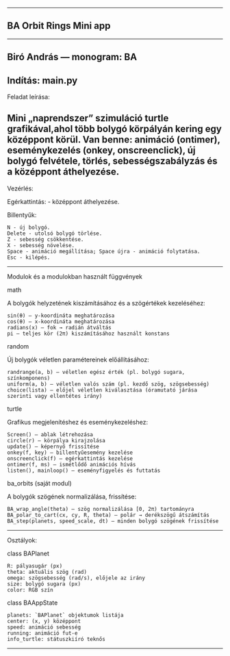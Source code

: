 ----------------------------------
BA Orbit Rings Mini app
----------------------------------


---------------------------------------
Biró András — monogram: BA 
---------------------------------------


Indítás: main.py
----------------------------------------------

Feladat leírása:

Mini „naprendszer” szimuláció turtle grafikával,ahol több bolygó körpályán kering egy középpont körül. 
Van benne: animáció (ontimer), eseménykezelés (onkey, onscreenclick), új bolygó felvétele, törlés, sebességszabályzás és a középpont áthelyezése.
----------------------------------------------------------------

Vezérlés:

Egérkattintás: - középpont áthelyezése.

Billentyűk:

    N - új bolygó. 
    Delete - utolsó bolygó törlése.  
    Z - sebesség csökkentése. 
    X - sebesség növelése.
    Space - animáció megállítása; Space újra - animáció folytatása.  
    Esc - kilépés.

-------------------------------------------------------------------------------------

Modulok és a modulokban használt függvények

math

A bolygók helyzetének kiszámításához és a szögértékek kezeléséhez:
  
    sin(θ) – y-koordináta meghatározása
    cos(θ) – x-koordináta meghatározása
    radians(x) – fok → radián átváltás
    pi – teljes kör (2π) kiszámításához használt konstans


random

Új bolygók véletlen paramétereinek előállításához:

    randrange(a, b) – véletlen egész érték (pl. bolygó sugara, színkomponens)
    uniform(a, b) – véletlen valós szám (pl. kezdő szög, szögsebesség)
    choice(lista) – előjel véletlen kiválasztása (óramutató járása szerinti vagy ellentétes irány)


turtle

Grafikus megjelenítéshez és eseménykezeléshez:

    Screen() – ablak létrehozása
    circle(r) – körpálya kirajzolása
    update() – képernyő frissítése
    onkey(f, key) – billentyűesemény kezelése
    onscreenclick(f) – egérkattintás kezelése
    ontimer(f, ms) – ismétlődő animációs hívás
    listen(), mainloop() – eseményfigyelés és futtatás


ba_orbits (saját modul)

A bolygók szögének normalizálása, frissítése:

    BA_wrap_angle(theta) – szög normalizálása [0, 2π) tartományra
    BA_polar_to_cart(cx, cy, R, theta) – polár → derékszögű átszámítás
    BA_step(planets, speed_scale, dt) – minden bolygó szögének frissítése

----------------------------------------------------------------------------------------------

Osztályok:

class BAPlanet 

    R: pályasugár (px)  
    theta: aktuális szög (rad)  
    omega: szögsebesség (rad/s), előjele az irány  
    size: bolygó sugara (px)  
    color: RGB szín  

class BAAppState

    planets: `BAPlanet` objektumok listája  
    center: (x, y) középpont  
    speed: animáció sebesség  
    running: animáció fut-e  
    info_turtle: státuszkiíró teknős
--------------------------------------------------------------------